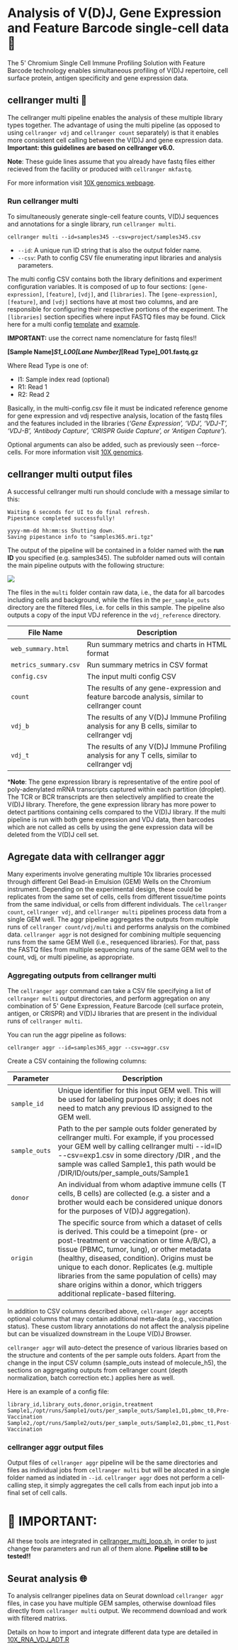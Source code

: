 # Analysis of V(D)J, Gene Expression and Feature Barcode single-cell data :art:
The 5' Chromium Single Cell Immune Profiling Solution with Feature Barcode technology enables simultaneous profiling of V(D)J repertoire, cell surface protein, antigen specificity and gene expression data.

## cellranger multi :octopus:

The cellranger multi pipeline enables the analysis of these multiple library types together. The advantage of using the multi pipeline (as opposed to using `cellranger vdj` and `cellranger count` separately) is that it enables more consistent cell calling between the V(D)J and gene expression data. **Important: this guidelines are based on cellranger v6.0.**

**Note**: These guide lines assume that you already have fastq files either recieved from the facility or produced with `cellranger mkfastq`.

For more information visit [10X genomics webpage](https://support.10xgenomics.com/single-cell-vdj/software/pipelines/latest/using/multi).

### Run cellranger multi

To simultaneously generate single-cell feature counts, V(D)J sequences and annotations for a single library, run `cellranger multi`.

````
cellranger multi --id=samples345 --csv=project/samples345.csv
````

* `--id`: A unique run ID string that is also the output folder name.
* `--csv`: Path to config CSV file enumerating input libraries and analysis parameters.

The multi config CSV contains both the library definitions and experiment configuration variables. It is composed of up to four sections: `[gene-expression]`, `[feature]`, `[vdj]`, and `[libraries]`. The `[gene-expression]`, `[feature]`, and `[vdj]` sections have at most two columns, and are responsible for configuring their respective portions of the experiment. The `[libraries]` section specifies where input FASTQ files may be found. Click here for a multi config [template](https://github.com/patriciasolesanchez/PSlab/blob/master/Single_cell_RNAseq_10x/Multi-modal/multi_config_template.csv) and [example](https://github.com/patriciasolesanchez/PSlab/blob/master/Single_cell_RNAseq_10x/Multi-modal/multi_config_example.csv).

**IMPORTANT:** use the correct name nomenclature for fastq files!!

**[Sample Name]_S1_L00[Lane Number]_[Read Type]_001.fastq.gz**

Where Read Type is one of:
* I1: Sample index read (optional)
* R1: Read 1
* R2: Read 2



Basically, in the multi-config.csv file it must be indicated reference genome for gene expression and vdj respective analysis, location of the fastq files and the features included in the libraries (*‘Gene Expression’, ‘VDJ’, ‘VDJ-T’, ‘VDJ-B’, ‘Antibody Capture’, ‘CRISPR Guide Capture’, or ‘Antigen Capture’*).

Optional arguments can also be added, such as previously seen --force-cells. For more information visit [10X genomics](https://support.10xgenomics.com/single-cell-vdj/software/pipelines/latest/using/multi).


## cellranger multi output files

A successful cellranger multi run should conclude with a message similar to this:

````
Waiting 6 seconds for UI to do final refresh.
Pipestance completed successfully!
 
yyyy-mm-dd hh:mm:ss Shutting down.
Saving pipestance info to "samples365.mri.tgz"
````

The output of the pipeline will be contained in a folder named with the **run ID** you specified (e.g. samples345). The subfolder named outs will contain the main pipeline outputs with the following structure:

![](https://support.10xgenomics.com/img/single-cell-vdj/multi-output-dir-structure.png)

The files in the `multi` folder contain raw data, i.e., the data for all barcodes including cells and background, while the files in the `per_sample_outs` directory are the filtered files, i.e. for cells in this sample. The pipeline also outputs a copy of the input VDJ reference in the `vdj_reference` directory.

| File Name            | Description                              |
|----------------------|------------------------------------------|
| `web_summary.html` | Run summary metrics and charts in HTML format |
| `metrics_summary.csv`  | Run summary metrics in CSV format        |
| `config.csv`           | The input multi config CSV               |
| `count`                | The results of any gene-expression and feature barcode analysis, similar to cellranger count |
| `vdj_b`                | The results of any V(D)J Immune Profiling analysis for any B cells, similar to cellranger vdj |
| `vdj_t`                | The results of any V(D)J Immune Profiling analysis for any T cells, similar to cellranger vdj |



***Note**: The gene expression library is representative of the entire pool of poly-adenylated mRNA transcripts captured within each partition (droplet). The TCR or BCR transcripts are then selectively amplified to create the V(D)J library. Therefore, the gene expression library has more power to detect partitions containing cells compared to the V(D)J library. If the multi pipeline is run with both gene expression and VDJ data, then barcodes which are not called as cells by using the gene expression data will be deleted from the V(D)J cell set.


## Agregate data with cellranger aggr
Many experiments involve generating multiple 10x libraries processed through different Gel Bead-in Emulsion (GEM) Wells on the Chromium instrument. Depending on the experimental design, these could be replicates from the same set of cells, cells from different tissue/time points from the same individual, or cells from different individuals. The `cellranger count`, `cellranger vdj`, and `cellranger multi` pipelines process data from a single GEM well. The aggr pipeline aggregates the outputs from multiple runs of `cellranger count/vdj/multi` and performs analysis on the combined data.
`cellranger aggr` is not designed for combining multiple sequencing runs from the same GEM Well (i.e., resequenced libraries). For that, pass the FASTQ files from multiple sequencing runs of the same GEM well to the count, vdj, or multi pipeline, as appropriate.

### Aggregating outputs from cellranger multi
The `cellranger aggr` command can take a CSV file specifying a list of `cellranger multi` output directories, and perform aggregation on any combination of 5' Gene Expression, Feature Barcode (cell surface protein, antigen, or CRISPR) and V(D)J libraries that are present in the individual runs of `cellranger multi`.

You can run the aggr pipeline as follows:
````
cellranger aggr --id=samples365_aggr --csv=aggr.csv
````

Create a CSV containing the following columns:

| Parameter   | Description                              |
|-------------|------------------------------------------|
| `sample_id`   | Unique identifier for this input GEM well. This will be used for labeling purposes only; it does not need to match any previous ID assigned to the GEM well. |
| `sample_outs` | Path to the per sample outs folder generated by cellranger multi. For example, if you processed your GEM well by calling cellranger multi --id=ID --csv=exp1.csv in some directory /DIR , and the sample was called Sample1, this path would be /DIR/ID/outs/per_sample_outs/Sample1 |
| `donor`       | An individual from whom adaptive immune cells (T cells, B cells) are collected (e.g. a sister and a brother would each be considered unique donors for the purposes of V(D)J aggregation). |
| `origin`      | The specific source from which a dataset of cells is derived. This could be a timepoint (pre- or post-treatment or vaccination or time A/B/C), a tissue (PBMC, tumor, lung), or other metadata (healthy, diseased, condition). Origins must be unique to each donor. Replicates (e.g. multiple libraries from the same population of cells) may share origins within a donor, which triggers additional replicate-based filtering. |

In addition to CSV columns described above, `cellranger aggr` accepts optional columns that may contain additional meta-data (e.g., vaccination status). These custom library annotations do not affect the analysis pipeline but can be visualized downstream in the Loupe V(D)J Browser.

`cellranger aggr` will auto-detect the presence of various libraries based on the structure and contents of the per sample outs folders. Apart from the change in the input CSV column (sample_outs instead of molecule_h5), the sections on aggregating outputs from cellranger count (depth normalization, batch correction etc.) applies here as well.

Here is an example of a config file:
````
library_id,library_outs,donor,origin,treatment
Sample1,/opt/runs/Sample1/outs/per_sample_outs/Sample1,D1,pbmc_t0,Pre-Vaccination
Sample2,/opt/runs/Sample2/outs/per_sample_outs/Sample2,D1,pbmc_t1,Post-Vaccination
````

### cellranger aggr output files
Output files of `cellranger aggr` pipeline will be the same directories and files as individual jobs from `cellranger multi` but will be alocated in a single folder named as indiated in `--id`. `cellranger aggr` does not perform a cell-calling step, it simply aggregates the cell calls from each input job into a final set of cell calls.

# :construction: IMPORTANT:
All these tools are integrated in [cellranger_multi_loop.sh](https://github.com/patriciasolesanchez/PSlab/blob/master/Single_cell_RNAseq_10x/Multi-modal/cellranger_multi_loop.sh), in order to just change few parameters and run all of them alone. **Pipeline still to be tested!!**

## Seurat analysis :globe_with_meridians:

To analysis cellranger pipelines data on Seurat download `cellranger aggr` files, in case you have multiple GEM samples, otherwise download files directly from `cellranger multi` output. We recommend download and work with filtered matrixs.

Details on how to import and integrate different data type are detailed in [10X_RNA_VDJ_ADT.R](https://github.com/patriciasolesanchez/PSlab/blob/master/Single_cell_RNAseq_10x/Multi-modal/10X_RNA_ADT_VDJ.R)
